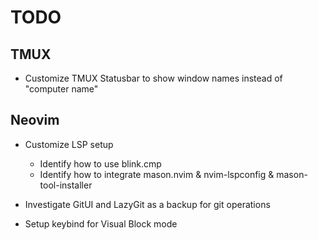 # TODO

## TMUX

* Customize TMUX Statusbar to show window names instead of "computer name"

## Neovim

* Customize LSP setup
    - Identify how to use blink.cmp
    - Identify how to integrate mason.nvim & nvim-lspconfig & mason-tool-installer

* Investigate GitUI and LazyGit as a backup for git operations

* Setup keybind for Visual Block mode

